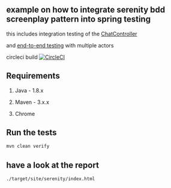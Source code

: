 ## example on how to integrate serenity bdd screenplay pattern into spring testing

this includes integration testing of the [ChatController](src/test/java/com/example/websocketdemo/controller/ChatControllerTest.java)

and [end-to-end testing](src/test/java/com/example/e2e/testcases/chat) with multiple actors

circleci build [![CircleCI](https://circleci.com/gh/globalworming/serenity-screenplay-multi-user-example/tree/master.svg?style=svg)](https://circleci.com/gh/globalworming/serenity-screenplay-multi-user-example/tree/master)

## Requirements

1. Java - 1.8.x

2. Maven - 3.x.x

3. Chrome


## Run the tests

```bash
mvn clean verify
```


## have a look at the report
`./target/site/serenity/index.html`
